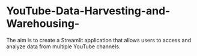 # YouTube-Data-Harvesting-and-Warehousing-
The aim is to create a Streamlit application that allows users to access and analyze data from multiple YouTube channels.
